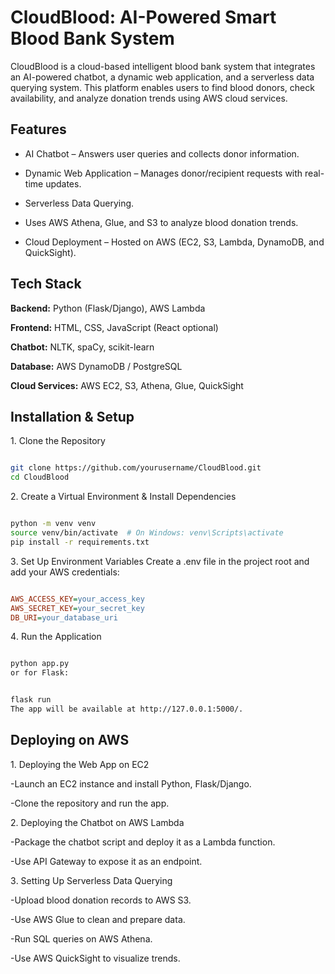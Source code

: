 # CloudBlood: AI-Powered Smart Blood Bank System
 CloudBlood is a cloud-based intelligent blood bank system that integrates an AI-powered chatbot, a dynamic web application, and a serverless data querying system. This platform enables users to find blood donors, check availability, and analyze donation trends using AWS cloud services.

## Features

- AI Chatbot – Answers user queries and collects donor information.

- Dynamic Web Application – Manages donor/recipient requests with real-time updates.

- Serverless Data Querying.

- Uses AWS Athena, Glue, and S3 to analyze blood donation trends.

- Cloud Deployment – Hosted on AWS (EC2, S3, Lambda, DynamoDB, and QuickSight).

## Tech Stack

**Backend:** Python (Flask/Django), AWS Lambda

**Frontend:** HTML, CSS, JavaScript (React optional)

**Chatbot:** NLTK, spaCy, scikit-learn

**Database:** AWS DynamoDB / PostgreSQL

**Cloud Services:** AWS EC2, S3, Athena, Glue, QuickSight

## Installation & Setup
1️. Clone the Repository
``` bash

git clone https://github.com/yourusername/CloudBlood.git
cd CloudBlood
```
2️. Create a Virtual Environment & Install Dependencies
```bash

python -m venv venv
source venv/bin/activate  # On Windows: venv\Scripts\activate
pip install -r requirements.txt
```
3️. Set Up Environment Variables
Create a .env file in the project root and add your AWS credentials:

```ini

AWS_ACCESS_KEY=your_access_key
AWS_SECRET_KEY=your_secret_key
DB_URI=your_database_uri
```
4️. Run the Application
```bash

python app.py
or for Flask:
```

```bash

flask run
The app will be available at http://127.0.0.1:5000/.
```
## Deploying on AWS
1️. Deploying the Web App on EC2

-Launch an EC2 instance and install Python, Flask/Django.

-Clone the repository and run the app.

2️. Deploying the Chatbot on AWS Lambda

-Package the chatbot script and deploy it as a Lambda function.

-Use API Gateway to expose it as an endpoint.

3️. Setting Up Serverless Data Querying

-Upload blood donation records to AWS S3.

-Use AWS Glue to clean and prepare data.

-Run SQL queries on AWS Athena.

-Use AWS QuickSight to visualize trends.
